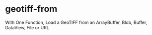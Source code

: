 # geotiff-from
With One Function, Load a GeoTIFF from an ArrayBuffer, Blob, Buffer, DataView, File or URL
